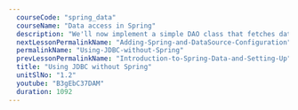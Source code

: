 ```yaml
---
  courseCode: "spring_data"
  courseName: "Data access in Spring"
  description: "We'll now implement a simple DAO class that fetches data from the database using JDBC. We'll look at all the boilerplate code we need to write to establish connections, execute queries, close objects and handle exceptions."
  nextLessonPermalinkName: "Adding-Spring-and-DataSource-Configuration"
  permalinkName: "Using-JDBC-without-Spring"
  prevLessonPermalinkName: "Introduction-to-Spring-Data-and-Setting-Up"
  title: "Using JDBC without Spring"
  unitSlNo: "1.2"
  youtube: "B3gEbC37DAM"
  duration: 1092
---
```

